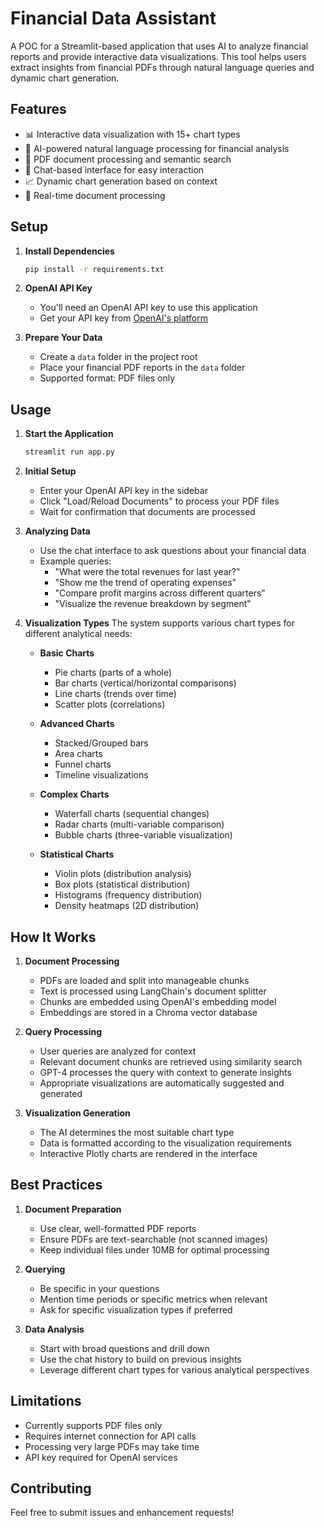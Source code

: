# Financial Data Assistant

A POC for a Streamlit-based application that uses AI to analyze financial reports and provide interactive data visualizations. This tool helps users extract insights from financial PDFs through natural language queries and dynamic chart generation.

## Features

- 📊 Interactive data visualization with 15+ chart types
- 🤖 AI-powered natural language processing for financial analysis
- 📑 PDF document processing and semantic search
- 💬 Chat-based interface for easy interaction
- 📈 Dynamic chart generation based on context
- 🔄 Real-time document processing

## Setup

1. **Install Dependencies**
   ```bash
   pip install -r requirements.txt
   ```

2. **OpenAI API Key**
   - You'll need an OpenAI API key to use this application
   - Get your API key from [OpenAI's platform](https://platform.openai.com/api-keys)

3. **Prepare Your Data**
   - Create a `data` folder in the project root
   - Place your financial PDF reports in the `data` folder
   - Supported format: PDF files only

## Usage

1. **Start the Application**
   ```bash
   streamlit run app.py
   ```

2. **Initial Setup**
   - Enter your OpenAI API key in the sidebar
   - Click "Load/Reload Documents" to process your PDF files
   - Wait for confirmation that documents are processed

3. **Analyzing Data**
   - Use the chat interface to ask questions about your financial data
   - Example queries:
     - "What were the total revenues for last year?"
     - "Show me the trend of operating expenses"
     - "Compare profit margins across different quarters"
     - "Visualize the revenue breakdown by segment"

4. **Visualization Types**
   The system supports various chart types for different analytical needs:

   - **Basic Charts**
     - Pie charts (parts of a whole)
     - Bar charts (vertical/horizontal comparisons)
     - Line charts (trends over time)
     - Scatter plots (correlations)

   - **Advanced Charts**
     - Stacked/Grouped bars
     - Area charts
     - Funnel charts
     - Timeline visualizations

   - **Complex Charts**
     - Waterfall charts (sequential changes)
     - Radar charts (multi-variable comparison)
     - Bubble charts (three-variable visualization)

   - **Statistical Charts**
     - Violin plots (distribution analysis)
     - Box plots (statistical distribution)
     - Histograms (frequency distribution)
     - Density heatmaps (2D distribution)

## How It Works

1. **Document Processing**
   - PDFs are loaded and split into manageable chunks
   - Text is processed using LangChain's document splitter
   - Chunks are embedded using OpenAI's embedding model
   - Embeddings are stored in a Chroma vector database

2. **Query Processing**
   - User queries are analyzed for context
   - Relevant document chunks are retrieved using similarity search
   - GPT-4 processes the query with context to generate insights
   - Appropriate visualizations are automatically suggested and generated

3. **Visualization Generation**
   - The AI determines the most suitable chart type
   - Data is formatted according to the visualization requirements
   - Interactive Plotly charts are rendered in the interface

## Best Practices

1. **Document Preparation**
   - Use clear, well-formatted PDF reports
   - Ensure PDFs are text-searchable (not scanned images)
   - Keep individual files under 10MB for optimal processing

2. **Querying**
   - Be specific in your questions
   - Mention time periods or specific metrics when relevant
   - Ask for specific visualization types if preferred

3. **Data Analysis**
   - Start with broad questions and drill down
   - Use the chat history to build on previous insights
   - Leverage different chart types for various analytical perspectives

## Limitations

- Currently supports PDF files only
- Requires internet connection for API calls
- Processing very large PDFs may take time
- API key required for OpenAI services

## Contributing

Feel free to submit issues and enhancement requests!